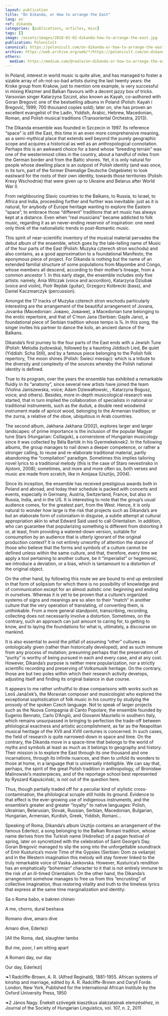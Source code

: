 ```yaml
---
layout: publication
title: "On Dikanda, or How to arrange the East"
lang: en
ref: dikanda
categories: [publications, articles, misc]
tags: []
image: /assets/images/2018-02-02-dikanda-how-to-arrange-the-east.jpg
publication: PoloniCult
canonical: https://polonicult.com/on-dikanda-or-how-to-arrange-the-east/
archive: https://web.archive.org/web/*/https://polonicult.com/on-dikanda-or-how-to-arrange-the-east/
others:
  medium: https://medium.com/@reale/on-dikanda-or-how-to-arrange-the-east-cabd997dcc74
---
```


In Poland, interest in world music is quite alive, and has managed to foster a sizable array of oh-not-so-bad artists during the last twenty years: the Kroke group from Krakow, just to mention one example, is very successful in mixing Klezmer and Balkan flavours with a decent jazzy box of tricks. Varsovian singer Katarzyna Szczot, also known as Kayah, co-authored with Goran Bregović one of the bestselling albums in Poland (Polish: Kayah i Bregović, 1999; 700 thousand copies sold); later on, she has proven an excellent evangelist of the Ladin, Yiddish, Arabic, Hebrew, Macedonian, Roman, and Polish musical traditions (Transoriental Orchestra, 2013).

The Dikanda ensemble was founded in Szczecin in 1997. Its reference “space” is still the East, this time in an even more comprehensive meaning, as a semi-mythical place that extends well beyond the purely geographic scope and acquires a historical as well as an anthropological connotation. Perhaps this is an awkward choice for a band whose “breeding terrain” was one of the westernmost cities in the country, about a handful of miles from the German border and from the Baltic shores. Yet, it is only natural for people whose dwelling place is an outpost of Polish identity (and was once, in its turn, part of the former Ehemalige Deutsche Ostgebiete) to look eastward for the roots of their own identity, towards those territories (Polish: Kresy Wschodnie) that were given up to Ukraine and Belarus after World War II.

From neighbouring Slavic countries to the Balkans, to Russia, to Israel, to Africa and India, proceeding further and further was inevitable: just as it is natural, for anybody of Europe heritage wanting to explore the Eastern “space”, to embrace those “different” traditions that art music has always kept at a distance. Even when “real musicians” became addicted to folk music, regarding it as an never-ending reservoir of inspiration: one need only think of the nationalistic trends in post-Romantic music.

This spirit of near-scientific inventory of the musical material pervades the debut album of the ensemble, which goes by the tale-telling name of Music of the four parts of the East (Polish: Muzyka czterech stron wschodu) and also contains, as a good approximation to a foundational Manifesto, the eponymous piece of project. For Dikanda is nothing but the name of an extended familial structure of some populations from Mayombe and Congo, whose members all descend, according to their mother’s lineage, from a common ancestor 1. In this early stage, the ensemble includes only five artists: namely, Ania Witczak (voice and accordion), Katarzyna Dziubak (voice and violin), Piotr Rejdak (guitar), Grzegorz Kolbrecki (bass), and Daniel Kaczmarczyk (percussion).

Amongst the 17 tracks of Muzyka czterech stron wschodu particularly interesting are the arrangement of the beautiful arrangement of Jovana, Jovanka (Macedonian: Јовано, Jованке), a Macedonian tune belonging to the erotic repertoire, and that of C’mon Jana (Serbian: Gajde Jano), a foundational piece of Serbian tradition whose tempo is ⅞. In this song, the singer invites his partner to dance the kolo, an ancient dance of the Balkans.

Dikanda’s first journey to the four parts of the East ends with a Jewish Tune (Polish: Melodia żydowska), followed by a haunting Jiddisch Lied, Be quiet (Yiddish: Scha Still), and by a famous piece belonging to the Polish folk repertory, The moon shines (Polish: Świeci miesiąc): which is a tribute to the diversity and complexity of the sources whereby the Polish national identity is defined.

True to its program, over the years the ensemble has exhibited a remarkable fluidiy in its “anatomy”, since several new artists have joined the team (Violina Janiszewska, voice; Adam Dziewałtowski,
; Katarzyna Bogusz, voice; and others). Besides, more in-depth musicological research was started, that in turn implied the collaboration of specialists in national or traditional instruments, such as the duduk, a double reed woodwind instrument made of apricot wood, belonging to the Armenian tradition; or the zurna, a relative of the oboe, ubiquitous in Arab countries.

The second album, Jakhana Jakhana (2002), explores larger and larger landscapes: of prime importance is the inclusion of the popular Magyar tune Stars (Hungarian: Csillagok), a cornerstone of Hungarian musicology since it was collected by Béla Bartók in his Gyermekeknek2. In the following albums, the group manages to nail down a deeper competence, or rather a stronger calling, to reuse and re-elaborate traditional material, partly abandoning the “compilation” paradigm. Sometimes this implies tailoring novel lyrics to a traditional melody (this is the case of Staro nevestinsko in Ajotoro, 2008); sometimes, and more and more often so, both verses and music are made from scratch, like in Amijasa (Usztijo, 2004).

Since its inception, the ensemble has received prestigious awards both in Poland and abroad, and today their schedule is packed with concerts and events, especially in Germany, Austria, Switzerland, France, but also in Russia, India, and in the US. It is interesting to note that the group’s usual audience comes, for the greatest part, from the West. Hence, it is only natural to wonder how large is the risk that projects such as Dikanda’s are but an elaborate form of colonialism in disguise, a subtle attempt at cultural appropriation akin to what Edward Said used to call Orientalism. In addition, who can guarantee that popularizing something is different from distorting it or, at least, from providing a watered-down version, suitable for consumption by an audience that is utterly ignorant of the original production context? It is not entirely unworthy of attention the stance of those who believe that the forms and symbols of a culture cannot be defined unless within the same culture, and that, therefore, every time we apply a tool pertaining to another culture, be it “imperialist” or hegemonic, we introduce a deviation, or a bias, which is tantamount to a distortion of the original object.

On the other hand, by following this route we are bound to end up embroiled in that form of solipsism for which there is no possibility of knowledge and of communication except for an almost autistic one: beginning and ending in ourselves. Whereas it is yet to be proven that a culture’s organized systems of signs and meanings are so alien to their “match” in another culture that the very operation of translating, of converting them, is unthinkable. From a more general standpoint, transcribing, recording, collecting does not necessarily involve a distortion. Sometimes, on the contrary, such an approach can just amount to caring for, to getting to know, and to laying the foundations for what is, ultimately, a discourse on mankind.

It is also essential to avoid the pitfall of assuming “other” cultures as ontologically given (rather than historically developed), and as such immune from any process of mutation; presuming perhaps that the preservation of “purity” is worthy of being pursued in each and every case, and at any cost. However, Dikanda’s purpose is neither mere popularization, nor a strictly scientific recording and preserving of Volksmusik heritage. On the contrary, those are but two poles within which their research activity develops, adjusting itself and finding its original balance in due course.

It appears to me rather unfruitful to draw comparisons with works such as Leoš Janáček’s, the Moravian composer and musicologist who explored the exceptional sophistication of folk music in his country by studying the prosody of the spoken Czech language. Not to speak of larger projects such as the Nuova Compagnia di Canto Popolare, the ensemble founded by Eugenio Bennato, Carlo D’Angiò, and Giovanni Mauriello in southern Italy, which remains unsurpassed in bringing to perfection the trade-off between philological exactness and artistic accomplishment, as far as the Neapolitan musical heritage of the XVII and XVIII centuries is concerned. In such cases, the field of research is quite narrowed-down in space and time. On the contrary, the Dikanda move in a space-time that belongs to the world of myths and symbols at least as much as it belongs to geography and history. Their mission is to explore the East through its one thousand and one incarnations, through its infinite nuances, and then to unfold its wonders to those at home, in a language that is universally intelligible. We can say that, perhaps, the spirit of the great Polish tradition in anthropology, of Bronisław Malinowski’s masterpieces, and of the reportage school best represented by Ryszard Kapuściński, is not out of the question here.

Thus, though partially traded off for a peculiar kind of stylistic cross-contamination, the philological scruple still holds its ground. Evidence to that effect is the ever-growing use of indigenous instruments, and the ensemble’s greater and greater “loyalty” to native languages: Polish, Ukrainian, Belarusian, Slovak, Russian, Serbian, Macedonian, Bulgarian, Hungarian, Armenian, Kurdish, Greek, Yiddish, Romani…

Speaking of Roma, Dikanda’s album Usztijo contains an arrangement of the famous Ederlezi, a song belonging to the Balkan Romani tradition, whose name derives from the Turkish name (Hıdırellez) of a pagan festival of spring, later on syncretized with the celebration of Saint George’s Day. Goran Bregović managed to slip the song into the unforgettable soundtrack of Emir Kusturica’s movie Time of the Gypsies (Serbian: Dom za vešanje) and in the Western imagination this melody will stay forever linked to the truly remarkable voice of Vaska Jankovska. However, Kusturica’s rendition has an emphatically “bohemian” character to it that is not entirely immune to the risk of an ill-timed Orientalism. On the other hand, the Dikanda’s arrangement somehow manages to free us from this “encrusting” of collective imagination, thus restoring vitality and truth to the timeless lyrics that express at the same time marginalization and identity:

Sa o Roma babo, e bakren chinen

A me, chorro, dural beshava

Romano dive, amaro dive

Amaro dive, Ederlezi

[All the Roma, dad, slaughter lambs

But me, poor, I am sitting apart

A Romani day, our day

Our day, Ederlezi]

❧1 Radcliffe-Brown, A. R. (Alfred Reginald), 1881-1955. African systems of kinship and marriage, edited by A. R. Radcliffe-Brown and Daryll Forde. London, New York, Published for the International African Institute by the Oxford University Press, 1950

❧2 János Nagy. Énekelt szövegek kiasztikus alakzatainak elemzéséhez, in Journal of the Society of Hungarian Linguistics, vol. 107, n. 2, 2011
